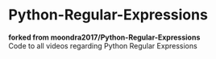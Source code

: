 # Python-Regular-Expressions
**forked from moondra2017/Python-Regular-Expressions**<br>
Code to all videos regarding Python Regular Expressions
